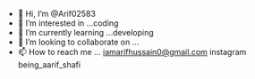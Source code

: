 - 👋 Hi, I’m @Arif02583
- 👀 I’m interested in ...coding
- 🌱 I’m currently learning ...developing 
- 💞️ I’m looking to collaborate on ...
- 📫 How to reach me ... iamarifhussain0@gmail.com
instagram being_aarif_shafi

<!---
Arif02583/Arif02583 is a ✨ special ✨ repository because its `README.md` (this file) appears on your GitHub profile.
You can click the Preview link to take a look at your changes.
--->
